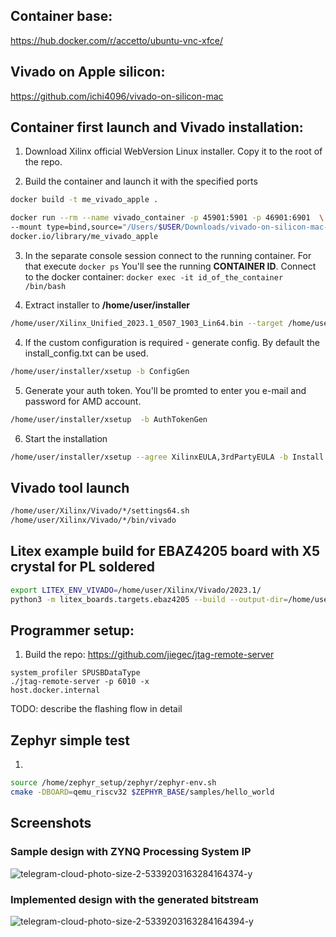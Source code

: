 ## Container base:
https://hub.docker.com/r/accetto/ubuntu-vnc-xfce/

## Vivado on Apple silicon:
https://github.com/ichi4096/vivado-on-silicon-mac

## Container first launch and Vivado installation:
1) Download Xilinx official WebVersion Linux installer. Copy it to the root of the repo.

2) Build the container and launch it with the specified ports

```sh
docker build -t me_vivado_apple .

docker run --rm --name vivado_container -p 45901:5901 -p 46901:6901  \
--mount type=bind,source="/Users/$USER/Downloads/vivado-on-silicon-mac-main",target="/home/user" \
docker.io/library/me_vivado_apple
```

3) In the separate console session connect to the running container. For that execute
```docker ps```
You'll see the running **CONTAINER ID**. Connect to the docker container:
```docker exec -it id_of_the_container /bin/bash```

4) Extract installer to **/home/user/installer**

```sh
/home/user/Xilinx_Unified_2023.1_0507_1903_Lin64.bin --target /home/user/installer --noexec
```

4) If the custom configuration is required - generate config. By default the install_config.txt can be used.

```sh
/home/user/installer/xsetup -b ConfigGen
```

5) Generate your auth token. You'll be promted to enter you e-mail and password for AMD account.

```sh
/home/user/installer/xsetup  -b AuthTokenGen
```

6) Start the installation

```sh
/home/user/installer/xsetup --agree XilinxEULA,3rdPartyEULA -b Install -c /home/user/install_config.txt
```


## Vivado tool launch
```sh
/home/user/Xilinx/Vivado/*/settings64.sh
/home/user/Xilinx/Vivado/*/bin/vivado
```

## Litex example build for EBAZ4205 board with X5 crystal for PL soldered
```sh
export LITEX_ENV_VIVADO=/home/user/Xilinx/Vivado/2023.1/
python3 -m litex_boards.targets.ebaz4205 --build --output-dir=/home/user/litex_bulild
```

## Programmer setup:
1) Build the repo:
https://github.com/jiegec/jtag-remote-server

```
system_profiler SPUSBDataType
./jtag-remote-server -p 6010 -x
host.docker.internal
```
TODO: describe the flashing flow in detail

## Zephyr simple test
1)
```sh
source /home/zephyr_setup/zephyr/zephyr-env.sh 
cmake -DBOARD=qemu_riscv32 $ZEPHYR_BASE/samples/hello_world
```

## Screenshots
### Sample design with ZYNQ Processing System IP
![telegram-cloud-photo-size-2-5339203163284164374-y](https://github.com/ValentiWorkLearning/vivado-on-silicon-mac_with_vnc/assets/25596072/87c143ea-fddd-4f9a-b6a7-7a1b44909331)

### Implemented design with the generated bitstream
![telegram-cloud-photo-size-2-5339203163284164394-y](https://github.com/ValentiWorkLearning/vivado-on-silicon-mac_with_vnc/assets/25596072/002345ab-39d8-46da-af2b-52e82f00c319)

